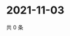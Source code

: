 # 2021-11-03

共 0 条

<!-- BEGIN WEIBO -->
<!-- 最后更新时间 Wed Nov 03 2021 05:09:58 GMT+0800 (China Standard Time) -->

<!-- END WEIBO -->
